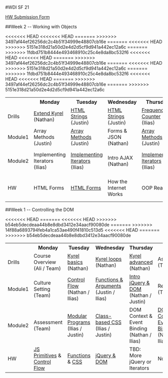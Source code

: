 #WDI SF 21

[HW Submission Form](http://goo.gl/forms/91O3VeI8V4)

<!-- ##Week 12 -->
<!-- ##Week 11 -->
<!-- ##Week 10 -->
<!-- ##Week 9 -->
<!-- ##Week 8 -->
<!-- ##Week 7 -->
<!-- ##Week 6 -->
<!-- ##Week 5 -->
<!-- ##Week 4 -->
<!-- ##Week 3 -->

##Week 2 -- Working with Objects
<table>
  <tr>
    <th></th>
    <th>Monday</th>
    <th>Tuesday</th>
    <th>Wednesday</th>
    <th>Thursday</th>
    <th>Friday</th>
  </tr>
  <tr>
    <td>Drills</td>
    <td><a href="week-02/drills.md">Extend Kyrel</a> (Nathan)</td>
    <td><a href="week-02/drills.md">HTML Strings</a> (Justin)</td>
    <td><a href="week-02/drills.md">HTML Strings</a> (Justin)</td>
    <td><a href="week-02/drills.md">Frequency Counter</a> (Ilias)</td>
    <td>Assessment (Team)</td>
  </tr>
  <tr>
    <td>Module1</td>
<<<<<<< HEAD
<<<<<<< HEAD
    <td>Array Methods (Justin)</td>
=======
    <td><a href="https://github.com/sf-wdi-21/notes/tree/master/week-02/day-01-arrays%2BIterators/dawn-arrayMethods">Array Methods</a> (Justin)</td>
>>>>>>> 3497af44ef26256dc2c4b51f34999e48807cb16e
    <td>Forms & JSON (Nathan)</td>
=======
    <td><a href="week-02/day-01-arrays%2BIterators/dawn-arrayMethods">Array Methods</a> (Justin)</td>
    <td><a href="week-02/day-02-forms+AJAX/dawn-forms">Forms & JSON</a> (Nathan)</td>
<<<<<<< HEAD
>>>>>>> 5151e318d21a50d2e4d2d5cf9d941a442ec12a6c
    <td>HTML Templating (Ilias)</td>
=======
    <td><a href="https://github.com/sf-wdi-21/notes/blob/master/week-02/day-03-jquery-templating/html-templating/readme.md">HTML Templating</a> (Ilias)</td>
>>>>>>> 1fdbd751b8444e493468910c25c4e8da8bc532f6
    <td>Objects (Justin)</td>
    <td>Review (Team)</td>
  </tr>
  <tr>
    <td>Module2</td>
<<<<<<< HEAD
<<<<<<< HEAD
    <td>Implementing Iterators (Ilias)</td>
=======
    <td><a href="https://github.com/sf-wdi-21/notes/tree/master/week-02/day-01-arrays%2BIterators/dusk-iteratorsLab">Implementing Iterators</a> (Ilias)</td>
>>>>>>> 3497af44ef26256dc2c4b51f34999e48807cb16e
    <td>Intro AJAX (Nathan)</td>
=======
    <td><a href="week-02/day-01-arrays%2BIterators/dusk-iteratorsLab">Implementing Iterators</a> (Ilias)</td>
    <td><a href="week-02/day-02-forms+AJAX/dusk-ajax">Intro AJAX</a> (Nathan)</td>
<<<<<<< HEAD
>>>>>>> 5151e318d21a50d2e4d2d5cf9d941a442ec12a6c
    <td>AJAX & Google Maps (Nathan)</td>
=======
    <td><a href="week-02/day-03-jquery-templating/dusk-ajax-google-maps">AJAX & Google Maps</a> (Nathan)</td>
>>>>>>> 1fdbd751b8444e493468910c25c4e8da8bc532f6
    <td>OOP Drills (Justin)</td>
    <td>OOP Refactor (Nathan)</td>
  </tr>
  <tr>
    <td>HW</td>
<<<<<<< HEAD
<<<<<<< HEAD
    <td>HTML Forms</td>
=======
    <td><a href="https://github.com/sf-wdi-21/notes/blob/master/week-02/day-02-forms%2BAJAX/dawn-forms/html5-forms.md">HTML Forms</a></td>
>>>>>>> 3497af44ef26256dc2c4b51f34999e48807cb16e
    <td>How the Internet Works</td>
    <td>OOP Reading</td>
    <td>JS Style Guide</td>
=======
    <td><a href="https://github.com/sf-wdi-21/notes/blob/master/week-02/day-02-forms%2BAJAX/dawn-forms/readme.md">HTML Forms</a> (Ilias)</td>
    <td><a href="https://github.com/sf-wdi-21/notes/blob/master/week-02/day-03-jquery-templating/howTheInternetWorks.md">How the Internet Works</a> (Ilias)</td>
    <td>OOP Reading (Justin)</td>
    <td>JS Style Guide (Nathan)</td>
>>>>>>> 5151e318d21a50d2e4d2d5cf9d941a442ec12a6c
    <td><!-- LEAVE BLANK --></td>

  </tr>
</table>


##Week 1 -- Controlling the DOM
<table>
  <tr>
    <th></th>
    <th>Monday</th>
    <th>Tuesday</th>
    <th>Wednesday</th>
    <th>Thursday</th>
    <th>Friday</th>
  </tr>
  <tr>
    <td>Drills</td>
    <td>Course Overview (Ali / Team)</td>
    <td><a href="week-01/drills.md">Kyrel basics</a> (Nathan)</td>
    <td><a href="week-01/drills.md">Kyrel loops</a> (Nathan)</td>
    <td><a href="week-01/drills.md">Kyrel advanced</a> (Nathan)</td>
    <td>Assessment (Team)</td>
  </tr>
  <tr>
    <td>Module1</td>
    <td>Culture Setting (Team)</td>
    <td><a href="week-01/day-2-control-flow/dawn-control-flow">Control Flow</a> (Nathan / Ilias)</td>
    <td><a href="week-01/day-3-functions%2BCSS/dawn-functions">Functions & Arguments</a> (Justin / Ilias)</td>
    <td><a href="week-01/day-4-DOM/dawn-intro-dom-jquery">Intro jQuery & DOM</a> (Nathan / Justin)</td>
    <td>Review (Team)</td>
  </tr>
  <tr>
    <td>Module2</td>
    <td>Assessment (Team)</td>
    <td><a href="week-01/day-2-control-flow/dusk-modular-programs/">Modular Programs</a> (Ilias / Justin)</td>
    <td><a href="week-01/day-3-functions%2BCSS/dusk-modular-css/exercise.md">Class-based CSS</a> (Ilias / Justin)</td>
<<<<<<< HEAD
    <td>DOM Context & Event Binding (Nathan / Ilias)</td>
=======
    <td><a href="week-01/day-4-DOM/dusk-dom-events">DOM Context & Event Binding</a> (Nathan / Ilias)</td>
<<<<<<< HEAD
>>>>>>> b54eb5decdeaa44b8e8dbd3412e34aacf90080de
    <td>Racing Game (Team)</td>
=======
    <td><a href="week-01/day-5/weekend_project_spec.md">Racing Game</a> (Team)</td>
>>>>>>> 14f88a6893794feb4a1ca53ae490f41810c513d5
  </tr>
  <tr>
    <td>HW</td>
    <td><a href="week-01/day-1-intro/reading/1_javascript_primitives.md">JS Primitives</a> & <a href="https://github.com/sf-wdi-21/notes/blob/master/week-01/day-2-control-flow/dawn-control-flow/README.md">Control Flow</a></td>
    <td><a href="week-01/day-3-functions%2BCSS/dawn-functions/reading.md">Functions</a> & <a href="week-01/day-3-functions%2BCSS/dusk-modular-css/readme.md">CSS</a></td>
    <td><a href="week-01/day-4-DOM/dawn-intro-dom-jquery/README.md">jQuery & DOM</a></td>
<<<<<<< HEAD
    <td>TBD: More jQuery or Iterators</a></td>
=======
    <td>No Reading!</a></td>
>>>>>>> b54eb5decdeaa44b8e8dbd3412e34aacf90080de
    <td></td>
  </tr>
</table>
